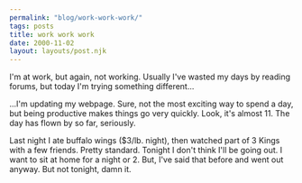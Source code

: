 ```yaml
---
permalink: "blog/work-work-work/"
tags: posts
title: work work work
date: 2000-11-02
layout: layouts/post.njk
---
```


I'm at work, but again, not working. Usually I've wasted my days by reading forums, but today I'm trying something different...

...I'm updating my webpage. Sure, not the most exciting way to spend a day, but being productive makes things go very quickly. Look, it's almost 11. The day has flown by so far, seriously. 

Last night I ate buffalo wings ($3/lb. night), then watched part of 3 Kings with a few friends. Pretty standard. Tonight I don't think I'll be going out. I want to sit at home for a night or 2. But, I've said that before and went out anyway. But not tonight, damn it.